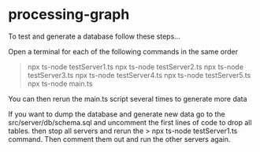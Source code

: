 # processing-graph

To test and generate a database follow these steps...

Open a terminal for each of the following commands in the same order
> npx ts-node testServer1.ts
> npx ts-node testServer2.ts
> npx ts-node testServer3.ts
> npx ts-node testServer4.ts
> npx ts-node testServer5.ts
> npx ts-node main.ts

You can then rerun the main.ts script several times to generate more data

If you want to dump the database and generate new data go to the 
src/server/db/schema.sql and uncomment the first lines of code to drop all tables.
then stop all servers and rerun the > npx ts-node testServer1.ts command. 
Then comment them out and run the other servers again.